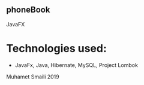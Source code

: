 ## phoneBook
JavaFX 

# Technologies used:
- JavaFx, Java, Hibernate, MySQL, Project Lombok

Muhamet Smaili 2019

